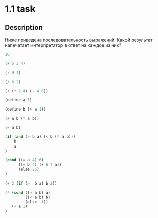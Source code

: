 # 1.1 task

## Description

Ниже приведена последовательность выражений. Какой результат напечатает интерпретатор в ответ на каждое из них?

```lisp
10

(+ 5 3 4)

(- 9 1)

(/ 6 2)

(+ (* 2 4) (- 4 6))

(define a 3)

(define b (+ a 1))

(+ a b (* a b))

(= a b)

(if (and (> b a) (< b (* a b)))
    b
    a
)

(cond ((= a 4) 6)
      ((= b 4) (+ 6 7 a))
      (else 25)
)

(+ 2 (if (>  b a) b a))

(* (cond ((> a b) a)
         ((< a b) b)
         (else -1))
   (+ a 1)
)
```
